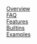 [Overview](ksh.md)\
[FAQ](faq.md)\
[Features](features.md)\
[Builtins](builtins.md)\
[Examples](examples.md)
